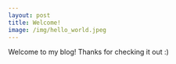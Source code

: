 ```yaml
---
layout: post
title: Welcome!
image: /img/hello_world.jpeg
---
```


Welcome to my blog! Thanks for checking it out :)
